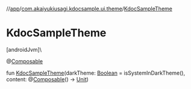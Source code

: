 //[app](../../index.md)/[com.akaiyukiusagi.kdocsample.ui.theme](index.md)/[KdocSampleTheme](-kdoc-sample-theme.md)

# KdocSampleTheme

[androidJvm]\

@[Composable](https://developer.android.com/reference/kotlin/androidx/compose/runtime/Composable.html)

fun [KdocSampleTheme](-kdoc-sample-theme.md)(darkTheme: [Boolean](https://kotlinlang.org/api/latest/jvm/stdlib/kotlin/-boolean/index.html) = isSystemInDarkTheme(), content: @[Composable](https://developer.android.com/reference/kotlin/androidx/compose/runtime/Composable.html)() -&gt; [Unit](https://kotlinlang.org/api/latest/jvm/stdlib/kotlin/-unit/index.html))
